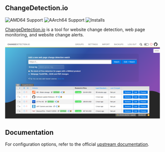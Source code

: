 ## ChangeDetection.io

![AMD64 Support](https://img.shields.io/badge/amd64-yes-green.svg)
![AArch64 Support](https://img.shields.io/badge/aarch64-yes-green.svg)
![Installs](https://img.shields.io/badge/dynamic/json?url=https://analytics.home-assistant.io/addons.json&query=$["ec6f6e63_changedetection"].total&label=Reported%20Installs)


[ChangeDetection.io](https://github.com/dgtlmoon/changedetection.io) is a tool for website change detection, web page monitoring, and website change alerts.

![Screenshot](https://raw.githubusercontent.com/Eskander/haos-apps/main/changedetection/screenshot.png)

## Documentation

For configuration options, refer to the official [upstream documentation](https://github.com/dgtlmoon/changedetection.io).
